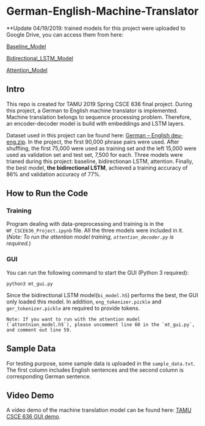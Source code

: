# German-English-Machine-Translator

**Update 04/19/2019: trained models for this project were uploaded to Google Drive, you can access them from here:

[Baseline_Model](https://drive.google.com/open?id=1UHSbb6b9t2wUekWlv6yuz_Wau-VhPguB)

[Bidirectional_LSTM_Model](https://drive.google.com/open?id=1RSTd1J3Cd0w6dPIoTThQI0NvjRgsX4gT)

[Attention_Model](https://drive.google.com/open?id=1nZgFew911WI0B88cHk6dyr7QcqBaGICI)

## Intro
This repo is created for TAMU 2019 Spring CSCE 636 final project. During this project, a German to English machine translator is implemented. Machine translation belongs to sequence processing problem. Therefore, an encoder-decoder model is build with embeddings and LSTM layers. 

Dataset used in this project can be found here: [German – English deu-eng.zip](http://www.manythings.org/anki/deu-eng.zip). In the project, the first 90,000 phrase pairs were used. After shuffling, the first 75,000 were used as training set and the left 15,000 were used as validation set and test set, 7,500 for each. Three models were trianed during this project: baseline, bidirectionan LSTM, attention. Finally, the best model, <b>the bidirectional LSTM</b>, achieved a training accuracy of 86% and validation accuracy of 77%. 

## How to Run the Code
### Training
Program dealing with data-preprocessing and training is in the `WF_CSCE636_Project.ipynb` file. All the three models were included in it. (<i>Note: To run the attention model training, `attention_decoder.py` is required.</i>)

### GUI
You can run the following command to start the GUI (Python 3 required):
```
python3 mt_gui.py
```
Since the bidirectional LSTM model(`bi_model.h5`) performs the best, the GUI only loaded this model. In addition, `eng_tokenizer.pickle` and `ger_tokenizer.pickle` are required to provide tokens.

```
Note: If you want to run with the attention model (`attentnion_model.h5`), please uncomment line 60 in the `mt_gui.py`, and comment out line 59. 
```

## Sample Data
For testing purpose, some sample data is uploaded in the `sample_data.txt`. The first column includes English sentences and the second column is corresponding German sentence.

## Video Demo
A video demo of the machine translation model can be found here: [TAMU CSCE 636 GUI demo](https://youtu.be/0kFv9De3y0s).





